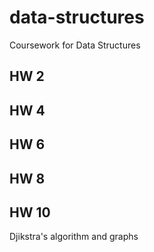 # data-structures
Coursework for Data Structures

## HW 2

## HW 4

## HW 6

## HW 8

## HW 10
Djikstra's algorithm and graphs
